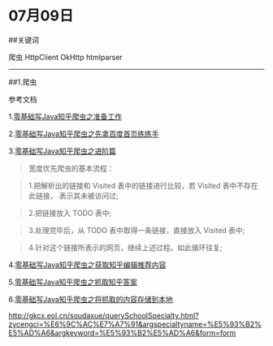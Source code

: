 # 07月09日

##关键词

爬虫 HttpClient OkHttp htmlparser

***

##1.爬虫

参考文档

1.[零基础写Java知乎爬虫之准备工作](http://www.jb51.net/article/57189.htm)

2.[零基础写Java知乎爬虫之先拿百度首页练练手](http://www.jb51.net/article/57193.htm)

3.[零基础写Java知乎爬虫之进阶篇](http://www.jb51.net/article/57207.htm)

>宽度优先爬虫的基本流程：

>1.把解析出的链接和 Visited 表中的链接进行比较，若 Visited 表中不存在此链接， 表示其未被访问过;

>2.把链接放入 TODO 表中;

>3.处理完毕后，从 TODO 表中取得一条链接，直接放入 Visited 表中;

>4.针对这个链接所表示的网页，继续上述过程。如此循环往复;

4.[零基础写Java知乎爬虫之获取知乎编辑推荐内容](http://www.jb51.net/article/57197.htm)

5.[零基础写Java知乎爬虫之抓取知乎答案](http://www.jb51.net/article/57203.htm)

6.[零基础写Java知乎爬虫之将抓取的内容存储到本地](http://www.jb51.net/article/57206.htm)

http://gkcx.eol.cn/soudaxue/querySchoolSpecialty.html?zycengci=%E6%9C%AC%E7%A7%91&argspecialtyname=%E5%93%B2%E5%AD%A6&argkeyword=%E5%93%B2%E5%AD%A6&form=form

